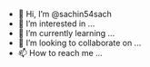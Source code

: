 - 👋 Hi, I’m @sachin54sach
- 👀 I’m interested in ...
- 🌱 I’m currently learning ...
- 💞️ I’m looking to collaborate on ...
- 📫 How to reach me ...

<!---
sachin54sach/sachin54sach is a ✨ special ✨ repository because its `README.md` (this file) appears on your GitHub profile.
You can click the Preview link to take a look at your changes.
--->

